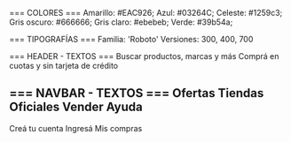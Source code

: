 === COLORES ===
Amarillo: #EAC926;
Azul: #03264C;
Celeste: #1259c3;
Gris oscuro: #666666;
Gris claro: #ebebeb;
Verde: #39b54a;


=== TIPOGRAFÍAS ===
Familia: 'Roboto'
Versiones: 300, 400, 700


=== HEADER - TEXTOS ===
Buscar productos, marcas y más
Comprá en cuotas y sin tarjeta de crédito


=== NAVBAR - TEXTOS ===
Ofertas
Tiendas Oficiales
Vender
Ayuda
---
Creá tu cuenta
Ingresá
Mis compras

